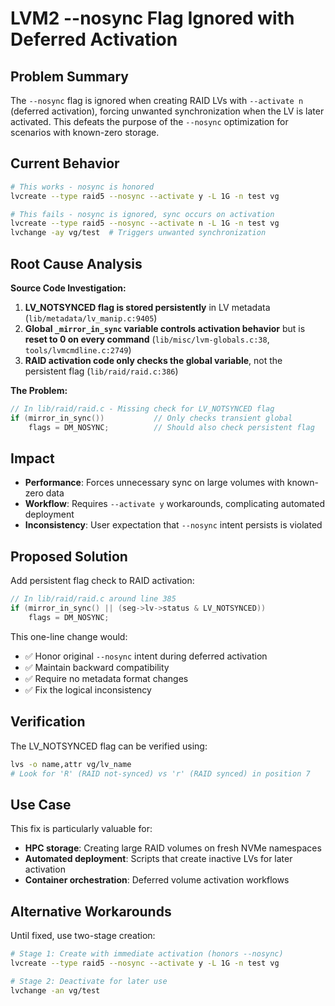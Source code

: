 # LVM2 --nosync Flag Ignored with Deferred Activation

## Problem Summary

The `--nosync` flag is ignored when creating RAID LVs with `--activate n` (deferred activation), forcing unwanted synchronization when the LV is later activated. This defeats the purpose of the `--nosync` optimization for scenarios with known-zero storage.

## Current Behavior

```bash
# This works - nosync is honored
lvcreate --type raid5 --nosync --activate y -L 1G -n test vg

# This fails - nosync is ignored, sync occurs on activation
lvcreate --type raid5 --nosync --activate n -L 1G -n test vg
lvchange -ay vg/test  # Triggers unwanted synchronization
```

## Root Cause Analysis

**Source Code Investigation:**

1. **LV_NOTSYNCED flag is stored persistently** in LV metadata (`lib/metadata/lv_manip.c:9405`)
2. **Global `_mirror_in_sync` variable controls activation behavior** but is **reset to 0 on every command** (`lib/misc/lvm-globals.c:38`, `tools/lvmcmdline.c:2749`)
3. **RAID activation code only checks the global variable**, not the persistent flag (`lib/raid/raid.c:386`)

**The Problem:**

```c
// In lib/raid/raid.c - Missing check for LV_NOTSYNCED flag
if (mirror_in_sync())           // Only checks transient global
    flags = DM_NOSYNC;          // Should also check persistent flag
```

## Impact

- **Performance**: Forces unnecessary sync on large volumes with known-zero data
- **Workflow**: Requires `--activate y` workarounds, complicating automated deployment
- **Inconsistency**: User expectation that `--nosync` intent persists is violated

## Proposed Solution

Add persistent flag check to RAID activation:

```c
// In lib/raid/raid.c around line 385
if (mirror_in_sync() || (seg->lv->status & LV_NOTSYNCED))
    flags = DM_NOSYNC;
```

This one-line change would:

- ✅ Honor original `--nosync` intent during deferred activation
- ✅ Maintain backward compatibility
- ✅ Require no metadata format changes
- ✅ Fix the logical inconsistency

## Verification

The LV_NOTSYNCED flag can be verified using:

```bash
lvs -o name,attr vg/lv_name
# Look for 'R' (RAID not-synced) vs 'r' (RAID synced) in position 7
```

## Use Case

This fix is particularly valuable for:

- **HPC storage**: Creating large RAID volumes on fresh NVMe namespaces
- **Automated deployment**: Scripts that create inactive LVs for later activation
- **Container orchestration**: Deferred volume activation workflows

## Alternative Workarounds

Until fixed, use two-stage creation:

```bash
# Stage 1: Create with immediate activation (honors --nosync)
lvcreate --type raid5 --nosync --activate y -L 1G -n test vg

# Stage 2: Deactivate for later use
lvchange -an vg/test
```
